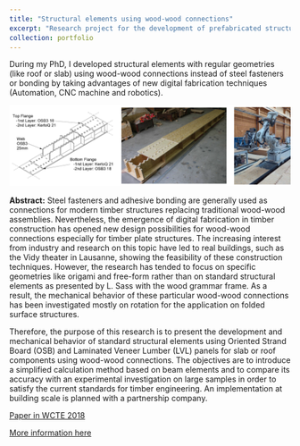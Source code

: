 ```yaml
---
title: "Structural elements using wood-wood connections"
excerpt: "Research project for the development of prefabricated structural timber elements <br/><img src='/images/CaissonProtoOSB.jpg'>"
collection: portfolio
---
```


During my PhD, I developed structural elements with regular geometries (like roof or slab) using wood-wood connections instead of steel fasteners or bonding by taking advantages of new digital fabrication techniques (Automation, CNC machine and robotics).

![Image](/images/caisson01.png)

**Abstract:**
Steel fasteners and adhesive bonding are generally used as connections for modern timber structures replacing traditional wood-wood assemblies. Nevertheless, the emergence of digital fabrication in timber construction has opened new design possibilities for wood-wood connections especially for timber plate structures. The increasing interest from industry and research on this topic have led to real buildings, such as the Vidy theater in Lausanne, showing the feasibility of these construction techniques. However, the research has tended to focus on specific geometries like origami and free-form rather than on standard structural elements as presented by L. Sass with the wood grammar frame. As a result, the mechanical behavior of these particular wood-wood connections has been investigated mostly on rotation for the application on folded surface structures.

Therefore, the purpose of this research is to present the development and mechanical behavior of standard structural elements using Oriented Strand Board (OSB) and Laminated Veneer Lumber (LVL) panels for slab or roof components using wood-wood connections. The objectives are to introduce a simplified calculation method based on beam elements and to compare its accuracy with an experimental investigation on large samples in order to satisfy the current standards for timber engineering. An implementation at building scale is planned with a partnership company.



[Paper in WCTE 2018](http://gamerro.github.io/files/WCTE2018.pdf)

[More information here](https://ibois.epfl.ch/page-18295-en-html/page-139843-en-html/page-139844-en-html/)
